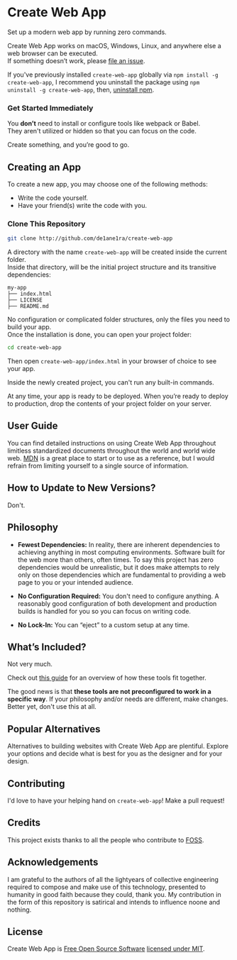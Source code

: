 # Create Web App
 Set up a modern web app by running zero commands.

Create Web App works on macOS, Windows, Linux, and anywhere else a web browser can be executed.<br>
If something doesn’t work, please [file an issue](https://github.com/de1ane1ra/create-web-app/issues/new).<br>

If you've previously installed `create-web-app` globally via `npm install -g create-web-app`, I recommend you uninstall the package using `npm uninstall -g create-web-app`, then, [uninstall npm](https://docs.npmjs.com/misc/removing-npm).

### Get Started Immediately

You **don’t** need to install or configure tools like webpack or Babel.<br>
They aren't utilized or hidden so that you can focus on the code.

Create something, and you’re good to go.

## Creating an App

To create a new app, you may choose one of the following methods:
- Write the code yourself.
- Have your friend(s) write the code with you.

### Clone This Repository

```sh
git clone http://github.com/de1ane1ra/create-web-app
```

A directory with the name `create-web-app` will be created inside the current folder.<br>
Inside that directory, will be the initial project structure and its transitive dependencies:

```
my-app
├── index.html
├── LICENSE
├── README.md
```

No configuration or complicated folder structures, only the files you need to build your app.<br>
Once the installation is done, you can open your project folder:

```sh
cd create-web-app
```

Then open `create-web-app/index.html` in your browser of choice to see your app.<br>

Inside the newly created project, you can't run any built-in commands.

At any time, your app is ready to be deployed.
When you’re ready to deploy to production, drop the contents of your project folder on your server.

## User Guide

You can find detailed instructions on using Create Web App throughout limitless standardized documents throughout the world and world wide web. [MDN](https://developer.mozilla.org/en-US/) is a great place to start or to use as a reference, but I would refrain from limiting yourself to a single source of information.

## How to Update to New Versions?

Don't.

## Philosophy

- **Fewest Dependencies:** In reality, there are inherent dependencies to achieving anything in most computing environments. Software built for the web more than others, often times. To say this project has zero dependencies would be unrealistic, but it does make attempts to rely only on those dependencies which are fundamental to providing a web page to you or your intended audience.

- **No Configuration Required:** You don't need to configure anything. A reasonably good configuration of both development and production builds is handled for you so you can focus on writing code.

- **No Lock-In:** You can “eject” to a custom setup at any time.

## What’s Included?

Not very much.

Check out [this guide](https://developer.mozilla.org/en-US/docs/Learn/Getting_started_with_the_web) for an overview of how these tools fit together.

The good news is that **these tools are not preconfigured to work in a specific way**. If your philosophy and/or needs are different, make changes. Better yet, don't use this at all.

## Popular Alternatives

Alternatives to building websites with Create Web App are plentiful. Explore your options and decide what is best for you as the designer and for your design.

## Contributing

I'd love to have your helping hand on `create-web-app`! Make a pull request!

## Credits

This project exists thanks to all the people who contribute to [FOSS](https://en.wikipedia.org/wiki/Free_and_open-source_software).<br>

## Acknowledgements

I am grateful to the authors of all the lightyears of collective engineering required to compose and make use of this technology, presented to humanity in good faith because they could, thank you. My contribution in the form of this repository is satirical and intends to influence noone and nothing.

## License

Create Web App is [Free Open Source Software](https://en.wikipedia.org/wiki/Free_and_open-source_software) [licensed under MIT](https://github.com/de1ane1ra/create-web-app/blob/master/LICENSE).
